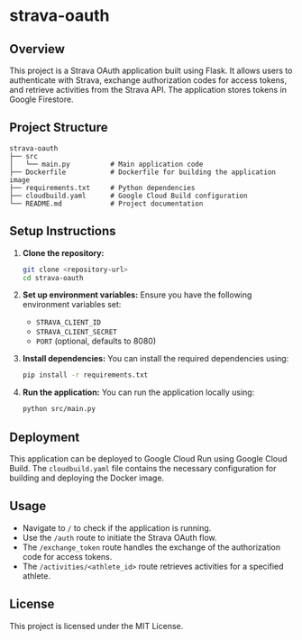 # strava-oauth

## Overview
This project is a Strava OAuth application built using Flask. It allows users to authenticate with Strava, exchange authorization codes for access tokens, and retrieve activities from the Strava API. The application stores tokens in Google Firestore.

## Project Structure
```
strava-oauth
├── src
│   └── main.py          # Main application code
├── Dockerfile           # Dockerfile for building the application image
├── requirements.txt     # Python dependencies
├── cloudbuild.yaml      # Google Cloud Build configuration
└── README.md            # Project documentation
```

## Setup Instructions

1. **Clone the repository:**
   ```bash
   git clone <repository-url>
   cd strava-oauth
   ```

2. **Set up environment variables:**
   Ensure you have the following environment variables set:
   - `STRAVA_CLIENT_ID`
   - `STRAVA_CLIENT_SECRET`
   - `PORT` (optional, defaults to 8080)

3. **Install dependencies:**
   You can install the required dependencies using:
   ```bash
   pip install -r requirements.txt
   ```

4. **Run the application:**
   You can run the application locally using:
   ```bash
   python src/main.py
   ```

## Deployment
This application can be deployed to Google Cloud Run using Google Cloud Build. The `cloudbuild.yaml` file contains the necessary configuration for building and deploying the Docker image.

## Usage
- Navigate to `/` to check if the application is running.
- Use the `/auth` route to initiate the Strava OAuth flow.
- The `/exchange_token` route handles the exchange of the authorization code for access tokens.
- The `/activities/<athlete_id>` route retrieves activities for a specified athlete.

## License
This project is licensed under the MIT License.